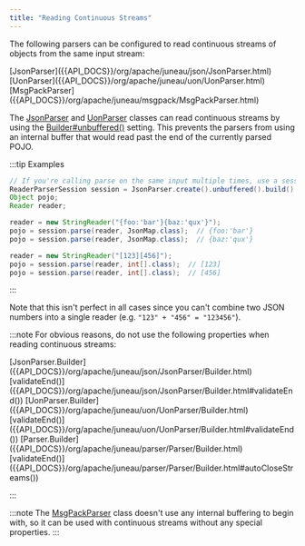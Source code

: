 ```yaml
---
title: "Reading Continuous Streams"
---
```


The following parsers can be configured to read continuous streams of objects from the same input stream:

<tree>
<node-0><java-class>[JsonParser]({{API_DOCS}}/org/apache/juneau/json/JsonParser.html)</java-class></node-0>
<node-0><java-class>[UonParser]({{API_DOCS}}/org/apache/juneau/uon/UonParser.html)</java-class></node-0>
<node-0><java-class>[MsgPackParser]({{API_DOCS}}/org/apache/juneau/msgpack/MsgPackParser.html)</java-class></node-0>
</tree>

The [JsonParser]({{API_DOCS}}/org/apache/juneau/json/JsonParser.html) and [UonParser]({{API_DOCS}}/org/apache/juneau/uon/UonParser.html) classes can read continuous streams by using the [Builder#unbuffered()]({{API_DOCS}}/org/apache/juneau/parser/Parser/Builder.html#unbuffered()) setting.
This prevents the parsers from using an internal buffer that would read past the end of the currently parsed POJO.

:::tip Examples
```java
// If you're calling parse on the same input multiple times, use a session instead of the parser directly.
ReaderParserSession session = JsonParser.create().unbuffered().build().createSession();
Object pojo;
Reader reader;

reader = new StringReader("{foo:'bar'}{baz:'qux'}");
pojo = session.parse(reader, JsonMap.class);  // {foo:'bar'}
pojo = session.parse(reader, JsonMap.class);  // {baz:'qux'}

reader = new StringReader("[123][456]");
pojo = session.parse(reader, int[].class);  // [123]
pojo = session.parse(reader, int[].class);  // [456]
```
:::

Note that this isn't perfect in all cases since you can't combine two JSON numbers into a single reader (e.g. `"123" + "456" = "123456"`).

:::note
For obvious reasons, do not use the following properties when reading continuous streams:

<tree>
<node-0><java-class>[JsonParser.Builder]({{API_DOCS}}/org/apache/juneau/json/JsonParser/Builder.html)</java-class></node-0>
<node-1><java-method>[validateEnd()]({{API_DOCS}}/org/apache/juneau/json/JsonParser/Builder.html#validateEnd())</java-method></node-1>
<node-0><java-class>[UonParser.Builder]({{API_DOCS}}/org/apache/juneau/uon/UonParser/Builder.html)</java-class></node-0>
<node-1><java-method>[validateEnd()]({{API_DOCS}}/org/apache/juneau/uon/UonParser/Builder.html#validateEnd())</java-method></node-1>
<node-0><java-class>[Parser.Builder]({{API_DOCS}}/org/apache/juneau/parser/Parser/Builder.html)</java-class></node-0>
<node-1><java-method>[validateEnd()]({{API_DOCS}}/org/apache/juneau/parser/Parser/Builder.html#autoCloseStreams())</java-method></node-1>
</tree>

:::

:::note
The [MsgPackParser]({{API_DOCS}}/org/apache/juneau/msgpack/MsgPackParser.html) class doesn't use any internal buffering to begin with, so it can be used with continuous streams without any special properties.
:::